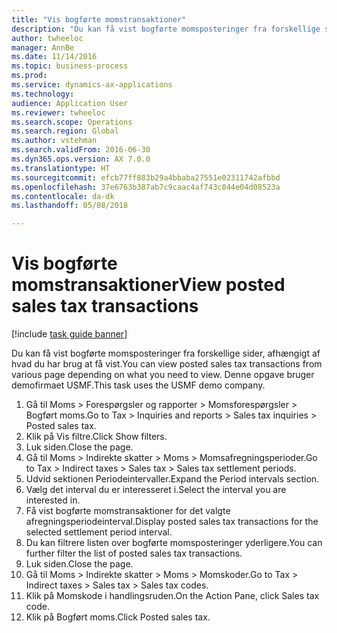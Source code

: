 ```yaml
--- 
title: "Vis bogførte momstransaktioner"
description: "Du kan få vist bogførte momsposteringer fra forskellige sider, afhængigt af hvad du har brug at få vist."
author: twheeloc
manager: AnnBe
ms.date: 11/14/2016
ms.topic: business-process
ms.prod: 
ms.service: dynamics-ax-applications
ms.technology: 
audience: Application User
ms.reviewer: twheeloc
ms.search.scope: Operations
ms.search.region: Global
ms.author: vstehman
ms.search.validFrom: 2016-06-30
ms.dyn365.ops.version: AX 7.0.0
ms.translationtype: HT
ms.sourcegitcommit: efcb77ff883b29a4bbaba27551e02311742afbbd
ms.openlocfilehash: 37e6763b387ab7c9caac4af743c844e04d08523a
ms.contentlocale: da-dk
ms.lasthandoff: 05/08/2018

---
```

# <a name="view-posted-sales-tax-transactions"></a><span data-ttu-id="bc864-103">Vis bogførte momstransaktioner</span><span class="sxs-lookup"><span data-stu-id="bc864-103">View posted sales tax transactions</span></span>

[!include [task guide banner](../../includes/task-guide-banner.md)]

<span data-ttu-id="bc864-104">Du kan få vist bogførte momsposteringer fra forskellige sider, afhængigt af hvad du har brug at få vist.</span><span class="sxs-lookup"><span data-stu-id="bc864-104">You can view posted sales tax transactions from various page depending on what you need to view.</span></span> <span data-ttu-id="bc864-105">Denne opgave bruger demofirmaet USMF.</span><span class="sxs-lookup"><span data-stu-id="bc864-105">This task uses the USMF demo company.</span></span>

1. <span data-ttu-id="bc864-106">Gå til Moms > Forespørgsler og rapporter > Momsforespørgsler > Bogført moms.</span><span class="sxs-lookup"><span data-stu-id="bc864-106">Go to Tax > Inquiries and reports > Sales tax inquiries > Posted sales tax.</span></span>
2. <span data-ttu-id="bc864-107">Klik på Vis filtre.</span><span class="sxs-lookup"><span data-stu-id="bc864-107">Click Show filters.</span></span>
3. <span data-ttu-id="bc864-108">Luk siden.</span><span class="sxs-lookup"><span data-stu-id="bc864-108">Close the page.</span></span>
4. <span data-ttu-id="bc864-109">Gå til Moms > Indirekte skatter > Moms > Momsafregningsperioder.</span><span class="sxs-lookup"><span data-stu-id="bc864-109">Go to Tax > Indirect taxes > Sales tax > Sales tax settlement periods.</span></span>
5. <span data-ttu-id="bc864-110">Udvid sektionen Periodeintervaller.</span><span class="sxs-lookup"><span data-stu-id="bc864-110">Expand the Period intervals section.</span></span>
6. <span data-ttu-id="bc864-111">Vælg det interval du er interesseret i.</span><span class="sxs-lookup"><span data-stu-id="bc864-111">Select the interval you are interested in.</span></span>
7. <span data-ttu-id="bc864-112">Få vist bogførte momstransaktioner for det valgte afregningsperiodeinterval.</span><span class="sxs-lookup"><span data-stu-id="bc864-112">Display posted sales tax transactions for the selected settlement period interval.</span></span>
8. <span data-ttu-id="bc864-113">Du kan filtrere listen over bogførte momsposteringer yderligere.</span><span class="sxs-lookup"><span data-stu-id="bc864-113">You can further filter the list of posted sales tax transactions.</span></span>
9. <span data-ttu-id="bc864-114">Luk siden.</span><span class="sxs-lookup"><span data-stu-id="bc864-114">Close the page.</span></span>
10. <span data-ttu-id="bc864-115">Gå til Moms > Indirekte skatter > Moms > Momskoder.</span><span class="sxs-lookup"><span data-stu-id="bc864-115">Go to Tax > Indirect taxes > Sales tax > Sales tax codes.</span></span>
11. <span data-ttu-id="bc864-116">Klik på Momskode i handlingsruden.</span><span class="sxs-lookup"><span data-stu-id="bc864-116">On the Action Pane, click Sales tax code.</span></span>
12. <span data-ttu-id="bc864-117">Klik på Bogført moms.</span><span class="sxs-lookup"><span data-stu-id="bc864-117">Click Posted sales tax.</span></span>


